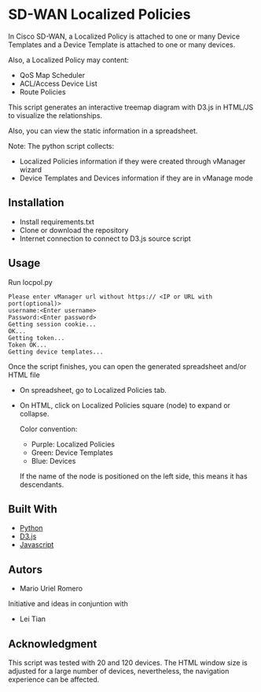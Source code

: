 # SD-WAN Localized Policies 
In Cisco SD-WAN, a Localized Policy is attached to one or many Device Templates and a Device Template is attached to one or many devices.

Also, a Localized Policy may content:
- QoS Map Scheduler
- ACL/Access Device List
- Route Policies
  
This script generates an interactive treemap diagram with D3.js in HTML/JS to visualize the relationships.

Also, you can view the static information in a spreadsheet.

Note: The python script collects:
-  Localized Policies information if they were created through vManager wizard
-  Device Templates and Devices information if they are in vManage mode


## Installation
- Install requirements.txt
- Clone or download the repository
- Internet connection to connect to D3.js source script

## Usage
Run locpol.py
```
Please enter vManager url without https:// <IP or URL with port(optional)>
username:<Enter username>
Password:<Enter password>
Getting session cookie...
OK...
Getting token...
Token OK...
Getting device templates...
```

Once the script finishes, you can open the generated spreadsheet and/or HTML file

- On spreadsheet, go to Localized Policies tab.

- On HTML, click on Localized Policies square (node) to expand or collapse.

  Color convention:

  - Purple: Localized Policies
  - Green: Device Templates
  - Blue: Devices

  If the name of the node  is positioned on the left side, this means it has descendants.


## Built With
- [Python](https://www.python.org/)
- [D3.js](https://d3js.org/)
- [Javascript](https://www.javascript.com/)

## Autors
- Mario Uriel Romero

Initiative and ideas in conjuntion with
- Lei Tian

## Acknowledgment
This script was tested with 20 and 120 devices.
The HTML window size is adjusted for a large number of devices, nevertheless, the navigation experience can be affected.






